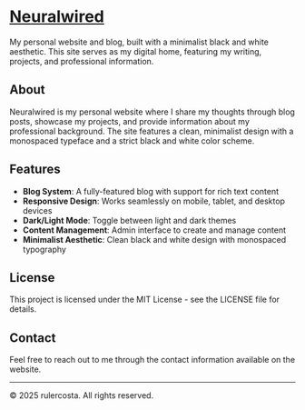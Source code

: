 # [Neuralwired](https://neuralwired.onrender.com/)

My personal website and blog, built with a minimalist black and white aesthetic. This site serves as my digital home, featuring my writing, projects, and professional information.

## About

Neuralwired is my personal website where I share my thoughts through blog posts, showcase my projects, and provide information about my professional background. The site features a clean, minimalist design with a monospaced typeface and a strict black and white color scheme.

## Features

- **Blog System**: A fully-featured blog with support for rich text content
- **Responsive Design**: Works seamlessly on mobile, tablet, and desktop devices
- **Dark/Light Mode**: Toggle between light and dark themes
- **Content Management**: Admin interface to create and manage content
- **Minimalist Aesthetic**: Clean black and white design with monospaced typography

## License

This project is licensed under the MIT License - see the LICENSE file for details.

## Contact

Feel free to reach out to me through the contact information available on the website.

---

&copy; 2025 rulercosta. All rights reserved.
